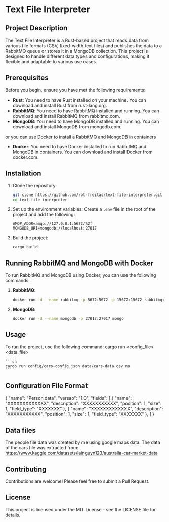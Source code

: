 # Text File Interpreter

## Project Description
The Text File Interpreter is a Rust-based project that reads data from various file formats (CSV, fixed-width text files) and publishes the data to a RabbitMQ queue or stores it in a MongoDB collection. This project is designed to handle different data types and configurations, making it flexible and adaptable to various use cases.

## Prerequisites
Before you begin, ensure you have met the following requirements:
- **Rust**: You need to have Rust installed on your machine. You can download and install Rust from rust-lang.org.
- **RabbitMQ**: You need to have RabbitMQ installed and running. You can download and install RabbitMQ from rabbitmq.com.
- **MongoDB**: You need to have MongoDB installed and running. You can download and install MongoDB from mongodb.com.

or you can use Docker to install a RabbitMQ and MongoDB in containers

- **Docker**: You need to have Docker installed to run RabbitMQ and MongoDB in containers. You can download and install Docker from docker.com.

## Installation
1. Clone the repository:
    ```sh
    git clone https://github.com/rbt-freitas/text-file-interpreter.git
    cd text-file-interpreter
    ```

2. Set up the environment variables:
    Create a `.env` file in the root of the project and add the following:
    ```env
    AMQP_ADDR=amqp://127.0.0.1:5672/%2f
    MONGODB_URI=mongodb://localhost:27017
    ```

3. Build the project:
    ```sh
    cargo build
    ```

## Running RabbitMQ and MongoDB with Docker
To run RabbitMQ and MongoDB using Docker, you can use the following commands:

1. **RabbitMQ**:
    ```sh
    docker run -d --name rabbitmq -p 5672:5672 -p 15672:15672 rabbitmq:3-management
    ```

2. **MongoDB**:
    ```sh
    docker run -d --name mongodb -p 27017:27017 mongo
    ```

## Usage
To run the project, use the following command: cargo run <config_file> <data_file> <queue>

    ```sh
    cargo run config/cars-config.json data/cars-data.csv no
    ```

## Configuration File Format
{
    "name": "Person data",
    "versao": "1.0",
    "fields": [
        {
            "name": "XXXXXXXXXXXXX",
            "description": "XXXXXXXXXXX",
            "position": 1,
            "size": 1,
            "field_type": "XXXXXXX"
        },
        {
            "name": "XXXXXXXXXXXXX",
            "description": "XXXXXXXXXXX",
            "position": 1,
            "size": 1,
            "field_type": "XXXXXXX"
        },
    ]
}

## Data files
The people file data was created by me using google maps data.
The data of the cars file was extracted from: https://www.kaggle.com/datasets/lainguyn123/australia-car-market-data

## Contributing
Contributions are welcome! Please feel free to submit a Pull Request.

## License
This project is licensed under the MIT License - see the LICENSE file for details.